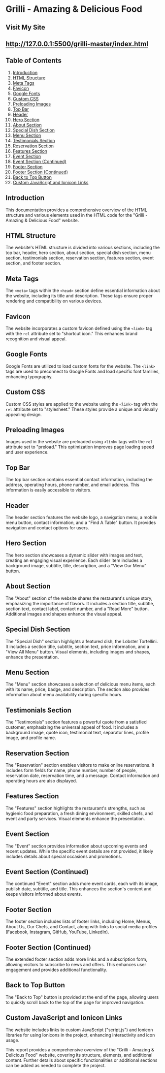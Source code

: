 # Grilli - Amazing & Delicious Food

## Visit My Site 
## http://127.0.0.1:5500/grilli-master/index.html

## Table of Contents
1. [Introduction](#introduction)
2. [HTML Structure](#html-structure)
3. [Meta Tags](#meta-tags)
4. [Favicon](#favicon)
5. [Google Fonts](#google-fonts)
6. [Custom CSS](#custom-css)
7. [Preloading Images](#preloading-images)
8. [Top Bar](#top-bar)
9. [Header](#header)
10. [Hero Section](#hero-section)
11. [About Section](#about-section)
12. [Special Dish Section](#special-dish-section)
13. [Menu Section](#menu-section)
14. [Testimonials Section](#testimonials-section)
15. [Reservation Section](#reservation-section)
16. [Features Section](#features-section)
17. [Event Section](#event-section)
18. [Event Section (Continued)](#event-section-continued)
19. [Footer Section](#footer-section)
20. [Footer Section (Continued)](#footer-section-continued)
21. [Back to Top Button](#back-to-top-button)
22. [Custom JavaScript and Ionicon Links](#custom-javascript-and-ionicon-links)

## Introduction <a name="introduction"></a>
This documentation provides a comprehensive overview of the HTML structure and various elements used in the HTML code for the "Grilli - Amazing & Delicious Food" website.

## HTML Structure <a name="html-structure"></a>
The website's HTML structure is divided into various sections, including the top bar, header, hero section, about section, special dish section, menu section, testimonials section, reservation section, features section, event section, and footer section.

## Meta Tags <a name="meta-tags"></a>
The `<meta>` tags within the `<head>` section define essential information about the website, including its title and description. These tags ensure proper rendering and compatibility on various devices.

## Favicon <a name="favicon"></a>
The website incorporates a custom favicon defined using the `<link>` tag with the `rel` attribute set to "shortcut icon." This enhances brand recognition and visual appeal.

## Google Fonts <a name="google-fonts"></a>
Google Fonts are utilized to load custom fonts for the website. The `<link>` tags are used to preconnect to Google Fonts and load specific font families, enhancing typography.

## Custom CSS <a name="custom-css"></a>
Custom CSS styles are applied to the website using the `<link>` tag with the `rel` attribute set to "stylesheet." These styles provide a unique and visually appealing design.

## Preloading Images <a name="preloading-images"></a>
Images used in the website are preloaded using `<link>` tags with the `rel` attribute set to "preload." This optimization improves page loading speed and user experience.

## Top Bar <a name="top-bar"></a>
The top bar section contains essential contact information, including the address, operating hours, phone number, and email address. This information is easily accessible to visitors.

## Header <a name="header"></a>
The header section features the website logo, a navigation menu, a mobile menu button, contact information, and a "Find A Table" button. It provides navigation and contact options for users.

## Hero Section <a name="hero-section"></a>
The hero section showcases a dynamic slider with images and text, creating an engaging visual experience. Each slider item includes a background image, subtitle, title, description, and a "View Our Menu" button.

## About Section <a name="about-section"></a>
The "About" section of the website shares the restaurant's unique story, emphasizing the importance of flavors. It includes a section title, subtitle, section text, contact label, contact number, and a "Read More" button. Additional images and shapes enhance the visual appeal.

## Special Dish Section <a name="special-dish-section"></a>
The "Special Dish" section highlights a featured dish, the Lobster Tortellini. It includes a section title, subtitle, section text, price information, and a "View All Menu" button. Visual elements, including images and shapes, enhance the presentation.

## Menu Section <a name="menu-section"></a>
The "Menu" section showcases a selection of delicious menu items, each with its name, price, badge, and description. The section also provides information about menu availability during specific hours.

## Testimonials Section <a name="testimonials-section"></a>
The "Testimonials" section features a powerful quote from a satisfied customer, emphasizing the universal appeal of food. It includes a background image, quote icon, testimonial text, separator lines, profile image, and profile name.

## Reservation Section <a name="reservation-section"></a>
The "Reservation" section enables visitors to make online reservations. It includes form fields for name, phone number, number of people, reservation date, reservation time, and a message. Contact information and operating hours are also displayed.

## Features Section <a name="features-section"></a>
The "Features" section highlights the restaurant's strengths, such as hygienic food preparation, a fresh dining environment, skilled chefs, and event and party services. Visual elements enhance the presentation.

## Event Section <a name="event-section"></a>
The "Event" section provides information about upcoming events and recent updates. While the specific event details are not provided, it likely includes details about special occasions and promotions.

## Event Section (Continued) <a name="event-section-continued"></a>
The continued "Event" section adds more event cards, each with its image, publish date, subtitle, and title. This enhances the section's content and keeps visitors informed about events.

## Footer Section <a name="footer-section"></a>
The footer section includes lists of footer links, including Home, Menus, About Us, Our Chefs, and Contact, along with links to social media profiles (Facebook, Instagram, GitHub, YouTube, LinkedIn).

## Footer Section (Continued) <a name="footer-section-continued"></a>
The extended footer section adds more links and a subscription form, allowing visitors to subscribe to news and offers. This enhances user engagement and provides additional functionality.

## Back to Top Button <a name="back-to-top-button"></a>
The "Back to Top" button is provided at the end of the page, allowing users to quickly scroll back to the top of the page for improved navigation.

## Custom JavaScript and Ionicon Links <a name="custom-javascript-and-ionicon-links"></a>
The website includes links to custom JavaScript ("script.js") and Ionicon libraries for using Ionicons in the project, enhancing interactivity and icon usage.

This report provides a comprehensive overview of the "Grilli - Amazing & Delicious Food" website, covering its structure, elements, and additional content. Further details about specific functionalities or additional sections can be added as needed to complete the project.

